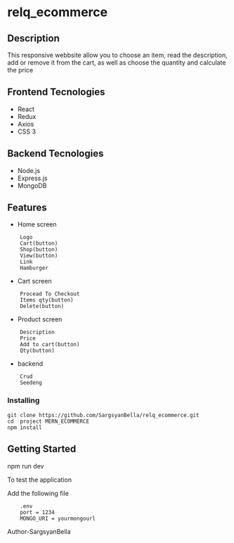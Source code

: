 # relq_ecommerce

## Description

This responsive webbsite allow you to choose an item, read the description, add or remove it from the cart, as well as choose the quantity and calculate the price

## Frontend Tecnologies

* React
* Redux
* Axios
* CSS 3

## Backend Tecnologies

* Node.js
* Express.js
* MongoDB



## Features

* Home screen
```
    Logo
    Cart(button)
    Shop(button)
    View(button)
    Link
    Hamburger
```
* Cart screen
```
    Procead To Checkout
    Items qty(button)
    Delete(button)
```
* Product screen
```
    Description
    Price
    Add to cart(button)
    Qty(button)
```
* backend
```
    Crud
    Seedeng
```

### Installing
```
git clone https://github.com/SargsyanBella/relq_ecommerce.git
cd  project MERN_ECOMMERCE
npm install
```

## Getting Started
npm run dev

To test the application

Add the following file
```
    .env
    port = 1234
    MONGO_URI = yourmongourl
```
    
  Author-SargsyanBella